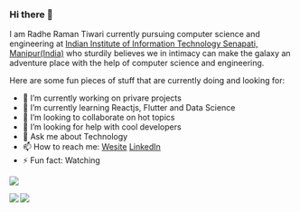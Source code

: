 ### Hi there 👋

I am Radhe Raman Tiwari currently pursuing computer science and engineering at [Indian Institute of Information Technology Senapati, Manipur(India)](http://www.iiitmanipur.ac.in/) who sturdily believes we in intimacy can make the galaxy an adventure place with the help of computer science and engineering.


Here are some fun pieces of stuff that are currently doing and looking for:

- 🔭 I’m currently working on privare projects
- 🌱 I’m currently learning Reactjs, Flutter and Data Science
- 👯 I’m looking to collaborate on hot topics
- 🤔 I’m looking for help with cool developers
- 💬 Ask me about Technology
- 📫 How to reach me: [Wesite](https://sites.google.com/view/radhetians) [LinkedIn](https://www.linkedin.com/in/radhetians/)
- ⚡ Fun fact: Watching


![](https://komarev.com/ghpvc/?username=RadheTians&color=brightgreen)

<a href="https://github.com/RadheTians">
  <img align="left" src="https://github-readme-stats.vercel.app/api?username=RadheTians&count_private=true&show_icons=true&theme=radical" />
</a>
<a href="https://github.com/RadheTians">
  <img align="left" src="https://github-readme-stats.vercel.app/api/top-langs/?username=RadheTians&count_private=true&show_icons=true&theme=radical" />
</a>
